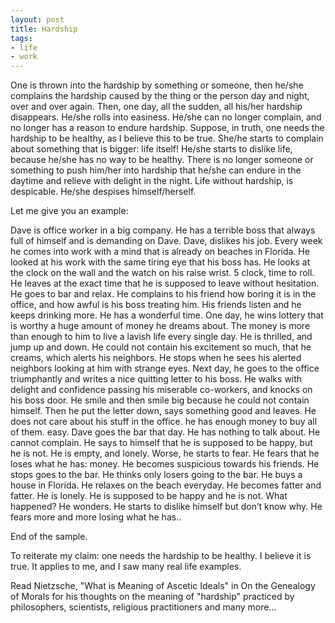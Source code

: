 ```yaml
---
layout: post
title: Hardship
tags:
- life
- work
---
```


One is thrown into the hardship by something or someone, then he/she complains the hardship caused by the thing or the person day and night, over and over again. Then, one day, all the sudden, all his/her hardship disappears.  He/she rolls into easiness. He/she can no longer complain, and no longer has a reason to endure hardship. Suppose, in truth, one needs the hardship to be healthy, as I believe this to be true. She/he starts to complain about something that is bigger: life itself! He/she starts to dislike life, because he/she has no way to be healthy. There is no longer someone or something to push him/her into hardship that he/she can endure in the daytime and relieve with delight in the night. Life without hardship, is despicable. He/she despises himself/herself.

Let me give you an example:

Dave is office worker in a big company. He has a terrible boss that always full of himself and is demanding on Dave. Dave, dislikes his job. Every week he comes into work with a mind that is already on beaches in Florida. He looked at his work with the same tiring eye that his boss has. He looks at the clock on the wall and the watch on his raise wrist. 5 clock, time to roll. He leaves at the exact time that he is supposed to leave without hesitation. He goes to bar and relax. He complains to his friend how boring it is in the office, and how awful is his boss treating him. His friends listen and he keeps drinking more. He has a wonderful time. One day, he wins lottery that is worthy a huge amount of money he dreams about. The money is more than enough to him to live a lavish life every single day. He is thrilled, and jump up and down. He could not contain his excitement so much, that he creams, which alerts his neighbors. He stops when he sees his alerted neighbors looking at him with strange eyes. Next day, he goes to the office triumphantly and writes a nice quitting letter to his boss. He walks with delight and confidence passing his miserable co-workers, and knocks on his boss door. He smile and then smile big because he could not contain himself. Then he put the letter down, says something good and leaves. He does not care about his stuff in the office. he has enough money to buy all of them. easy. Dave goes the bar that day. He has nothing to talk about. He cannot complain. He says to himself that he is supposed to be happy, but he is not. He is empty, and lonely. Worse, he starts to fear. He fears that he loses what he has: money. He becomes suspicious towards his friends. He stops goes to the bar. He thinks only losers going to the bar. He buys a house in Florida. He relaxes on the beach everyday. He becomes fatter and fatter. He is lonely. He is supposed to be happy and he is not. What happened? He wonders. He starts to dislike himself but don’t know why. He fears more and more losing what he has..

End of the sample.

To reiterate my claim: one needs the hardship to be healthy. I believe it is true. It applies to me, and I saw many real life examples.

Read Nietzsche, "What is Meaning of Ascetic Ideals" in On the Genealogy of Morals for his thoughts on the meaning of  "hardship" practiced by philosophers, scientists, religious practitioners and many more...


